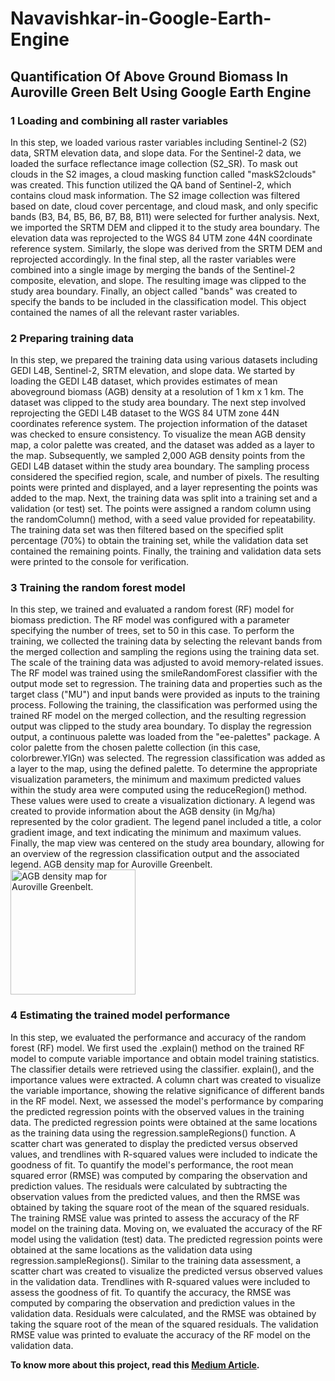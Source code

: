 # **Navavishkar-in-Google-Earth-Engine**
## **Quantification Of Above Ground Biomass In Auroville Green Belt Using Google Earth Engine**

### **1 Loading and combining all raster variables**
In this step, we loaded various raster variables including Sentinel-2 (S2) data, SRTM elevation data, and slope data.
For the Sentinel-2 data, we loaded the surface reflectance image collection (S2_SR). To mask out clouds in the S2 images, a cloud masking function called "maskS2clouds" was created. This function utilized the QA band of Sentinel-2, which contains cloud mask information. The S2 image collection was filtered based on date, cloud cover percentage, and cloud mask, and only specific bands (B3, B4, B5, B6, B7, B8, B11) were selected for further analysis.
Next, we imported the SRTM DEM and clipped it to the study area boundary. The elevation data was reprojected to the WGS 84 UTM zone 44N coordinate reference system. Similarly, the slope was derived from the SRTM DEM and reprojected accordingly.
In the final step, all the raster variables were combined into a single image by merging the bands of the Sentinel-2 composite, elevation, and slope. The resulting image was clipped to the study area boundary.
Finally, an object called "bands" was created to specify the bands to be included in the classification model. This object contained the names of all the relevant raster variables.

### **2 Preparing training data**
In this step, we prepared the training data using various datasets including GEDI L4B, Sentinel-2, SRTM elevation, and slope data. We started by loading the GEDI L4B dataset, which provides estimates of mean aboveground biomass (AGB) density at a resolution of 1 km x 1 km. The dataset was clipped to the study area boundary.
The next step involved reprojecting the GEDI L4B dataset to the WGS 84 UTM zone 44N coordinates reference system. The projection information of the dataset was checked to ensure consistency.
To visualize the mean AGB density map, a color palette was created, and the dataset was added as a layer to the map.
Subsequently, we sampled 2,000 AGB density points from the GEDI L4B dataset within the study area boundary. The sampling process considered the specified region, scale, and number of pixels. The resulting points were printed and displayed, and a layer representing the points was added to the map.
Next, the training data was split into a training set and a validation (or test) set. The points were assigned a random column using the randomColumn() method, with a seed value provided for repeatability. The training data set was then filtered based on the specified split percentage (70%) to obtain the training set, while the validation data set contained the remaining points.
Finally, the training and validation data sets were printed to the console for verification.

### **3 Training the random forest model**
In this step, we trained and evaluated a random forest (RF) model for biomass prediction. The RF model was configured with a parameter specifying the number of trees, set to 50 in this case.
To perform the training, we collected the training data by selecting the relevant bands from the merged collection and sampling the regions using the training data set. The scale of the training data was adjusted to avoid memory-related issues.
The RF model was trained using the smileRandomForest classifier with the output mode set to regression. The training data and properties such as the target class ("MU") and input bands were provided as inputs to the training process.
Following the training, the classification was performed using the trained RF model on the merged collection, and the resulting regression output was clipped to the study area boundary.
To display the regression output, a continuous palette was loaded from the "ee-palettes" package. A color palette from the chosen palette collection (in this case, colorbrewer.YlGn) was selected.
The regression classification was added as a layer to the map, using the defined palette. To determine the appropriate visualization parameters, the minimum and maximum predicted values within the study area were computed using the reduceRegion() method. These values were used to create a visualization dictionary.
A legend was created to provide information about the AGB density (in Mg/ha) represented by the color gradient. The legend panel included a title, a color gradient image, and text indicating the minimum and maximum values.
Finally, the map view was centered on the study area boundary, allowing for an overview of the regression classification output and the associated legend.
AGB density map for Auroville Greenbelt.
<img src="https://github.com/failed-wizard/Navavishkar-in-Google-Earth-Engine/blob/main/google_img.png" alt="AGB density map for Auroville Greenbelt." style="width:200px; height:200px"/>

### **4 Estimating the trained model performance**
In this step, we evaluated the performance and accuracy of the random forest (RF) model. We first used the .explain() method on the trained RF model to compute variable importance and obtain model training statistics.
The classifier details were retrieved using the classifier. explain(), and the importance values were extracted. A column chart was created to visualize the variable importance, showing the relative significance of different bands in the RF model.
Next, we assessed the model's performance by comparing the predicted regression points with the observed values in the training data. The predicted regression points were obtained at the same locations as the training data using the regression.sampleRegions() function. A scatter chart was generated to display the predicted versus observed values, and trendlines with R-squared values were included to indicate the goodness of fit.
To quantify the model's performance, the root mean squared error (RMSE) was computed by comparing the observation and prediction values. The residuals were calculated by subtracting the observation values from the predicted values, and then the RMSE was obtained by taking the square root of the mean of the squared residuals. The training RMSE value was printed to assess the accuracy of the RF model on the training data.
Moving on, we evaluated the accuracy of the RF model using the validation (test) data. The predicted regression points were obtained at the same locations as the validation data using regression.sampleRegions(). Similar to the training data assessment, a scatter chart was created to visualize the predicted versus observed values in the validation data. Trendlines with R-squared values were included to assess the goodness of fit.
To quantify the accuracy, the RMSE was computed by comparing the observation and prediction values in the validation data. Residuals were calculated, and the RMSE was obtained by taking the square root of the mean of the squared residuals. The validation RMSE value was printed to evaluate the accuracy of the RF model on the validation data.

**To know more about this project, read this [Medium Article](https://medium.com/@ansr2510/quantification-of-above-ground-biomass-in-auroville-greenbelt-using-google-earth-engine-3a9a0b5bb8e1).**
